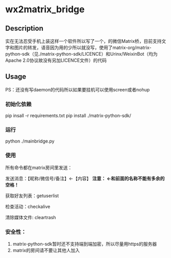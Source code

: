 # wx2matrix_bridge

## Description
  实在无法忍受手机上装这样一个软件所以写了一个，的微信Matrix桥，目前支持文字和图片的转发，语音因为用的少所以就没写，使用了matrix-org/matrix-python-sdk（见./matrix-python-sdk/LICENCE）和Urinx/WeixinBot（均为Apache 2.0协议故没有另加LICENCE文件）的代码

## Usage
PS：还没有写daemon的代码所以如果要挂机可以使用screen或者nohup
### 初始化依赖
  pip insall -r requirements.txt
  pip install ./matrix-python-sdk/
### 运行
  python ./mainbridge.py
### 使用
  所有命令都在matrix房间里发送：
  
  发送消息：【昵称/微信号/备注】<-【内容】 **注意： <-和前面的名称不能有多余的空格！**
  
  获取好友列表：getuserlist
  
  检查活动：checkalive
  
  清除媒体文件: cleartrash
### 安全性：
  1. matrix-python-sdk暂时还不支持端到端加密，所以尽量用https的服务器
  2. matrix的房间请不要让其他人加入
